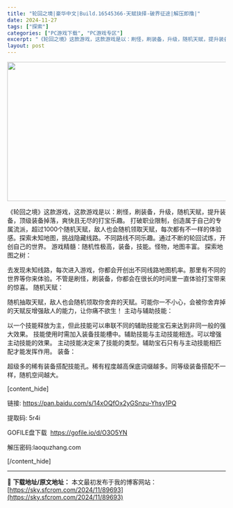 ```yaml
---
title: "轮回之境|豪华中文|Build.16545366-天赋抉择-破界征途|解压即撸|"
date: 2024-11-27
tags: ["探索"]
categories: ["PC游戏下载", "PC游戏专区"]
excerpt: "《轮回之境》这款游戏，这款游戏是以：刷怪，刷装备，升级，随机天赋，提升装备，顶级装备掉落，爽快且无尽的打宝乐趣。 打破职业限制，创造属于自己的专属流派，超过1000个随机天赋，敌人也会随机领取天赋，每次都有不一样的体验感。探索未知地图，挑战隐藏线路。不同路线不同乐趣。通过不断的轮回试炼，开创自己的世&hellip;"
layout: post
---
```


<img class="aligncenter size-full wp-image-89680" src="https://sky.sfcrom.com/wp-content/uploads/2024/11/202411270948209.webp" alt="" width="570" height="321" />

《轮回之境》这款游戏，这款游戏是以：刷怪，刷装备，升级，随机天赋，提升装备，顶级装备掉落，爽快且无尽的打宝乐趣。
打破职业限制，创造属于自己的专属流派，超过1000个随机天赋，敌人也会随机领取天赋，每次都有不一样的体验感。探索未知地图，挑战隐藏线路。不同路线不同乐趣。通过不断的轮回试炼，开创自己的世界。
游戏精髓：随机性极高，装备，技能。怪物，地图丰富。
探索地图之树：

去发现未知线路，每次进入游戏，你都会开创出不同线路地图机率。那里有不同的世界等你来体验。不管是刷怪，刷装备，你都会在很长的时间里一直体验打宝带来的惊喜。
随机天赋：

随机抽取天赋，敌人也会随机领取你舍弃的天赋。可能你一不小心，会被你舍弃掉的天赋反增强敌人的能力，让你痛不欲生！
主动与辅助技能：

以一个技能释放为主，但此技能可以串联不同的辅助技能宝石来达到非同一般的强大效果。
技能使用时需加入装备技能槽中。辅助技能与主动技能相连。可以增强主动技能的效果。
主动技能决定来了技能的类型。辅助宝石只有与主动技能相匹配才能发挥作用。
装备：

超级多的稀有装备搭配技能孔。稀有程度越高保底词缀越多。同等级装备搭配不一样，随机空间越大。

[content_hide]

链接: https://pan.baidu.com/s/14xOQfOx2yGSnzu-Yhsy1PQ

提取码: 5r4i

GOFILE盘下载  https://gofile.io/d/O3O5YN

解压密码:laoquzhang.com

[/content_hide]

---
📖 **下载地址/原文地址：** 本文最初发布于我的博客网站：[https://sky.sfcrom.com/2024/11/89693](https://sky.sfcrom.com/2024/11/89693)
